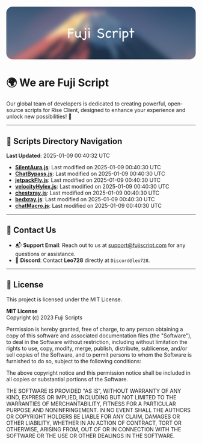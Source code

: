 ![Banner](.github/b.webp)

# 🌍 **We are Fuji Script**

Our global team of developers is dedicated to creating powerful, open-source scripts for Rise Client, designed to enhance your experience and unlock new possibilities! 🌟

---
<!-- SCRIPTS_NAVIGATION_START -->
## 📂 **Scripts Directory Navigation**

**Last Updated**: 2025-01-09 00:40:32 UTC

- **[SilentAura.js](scripts/SilentAura.js)**: Last modified on 2025-01-09 00:40:30 UTC
- **[ChatBypass.js](scripts/ChatBypass.js)**: Last modified on 2025-01-09 00:40:30 UTC
- **[jetpackFly.js](scripts/jetpackFly.js)**: Last modified on 2025-01-09 00:40:30 UTC
- **[velocityHylex.js](scripts/velocityHylex.js)**: Last modified on 2025-01-09 00:40:30 UTC
- **[chestxray.js](scripts/chestxray.js)**: Last modified on 2025-01-09 00:40:30 UTC
- **[bedxray.js](scripts/bedxray.js)**: Last modified on 2025-01-09 00:40:30 UTC
- **[chatMacro.js](scripts/chatMacro.js)**: Last modified on 2025-01-09 00:40:30 UTC

<!-- SCRIPTS_NAVIGATION_END -->

---

## 💬 **Contact Us**  
- 📬 **Support Email**: Reach out to us at [support@fujiscript.com](mailto:support@fujiscript.com) for any questions or assistance.  
- 💬 **Discord**: Contact **Leo728** directly at `Discord@leo728`.

---

## 📜 **License**

This project is licensed under the MIT License.  

**MIT License**  
Copyright (c) 2023 Fuji Scripts  

Permission is hereby granted, free of charge, to any person obtaining a copy of this software and associated documentation files (the "Software"), to deal in the Software without restriction, including without limitation the rights to use, copy, modify, merge, publish, distribute, sublicense, and/or sell copies of the Software, and to permit persons to whom the Software is furnished to do so, subject to the following conditions:  

The above copyright notice and this permission notice shall be included in all copies or substantial portions of the Software.  

THE SOFTWARE IS PROVIDED "AS IS", WITHOUT WARRANTY OF ANY KIND, EXPRESS OR IMPLIED, INCLUDING BUT NOT LIMITED TO THE WARRANTIES OF MERCHANTABILITY, FITNESS FOR A PARTICULAR PURPOSE AND NONINFRINGEMENT. IN NO EVENT SHALL THE AUTHORS OR COPYRIGHT HOLDERS BE LIABLE FOR ANY CLAIM, DAMAGES OR OTHER LIABILITY, WHETHER IN AN ACTION OF CONTRACT, TORT OR OTHERWISE, ARISING FROM, OUT OF OR IN CONNECTION WITH THE SOFTWARE OR THE USE OR OTHER DEALINGS IN THE SOFTWARE.  
